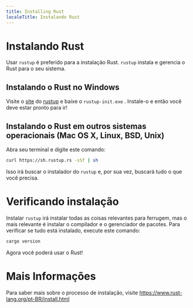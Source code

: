 ---
title: Installing Rust
localeTitle: Instalando Rust
---# Instalando Rust

Usar `rustup` é preferido para a instalação Rust. `rustup` instala e gerencia o Rust para o seu sistema.

## Instalando o Rust no Windows

Visite o [site](https://rustup.rs) do [rustup](https://rustup.rs) e baixe o `rustup-init.exe` . Instale-o e então você deve estar pronto para ir!

## Instalando o Rust em outros sistemas operacionais (Mac OS X, Linux, BSD, Unix)

Abra seu terminal e digite este comando:

```sh
curl https://sh.rustup.rs -sSf | sh 
```

Isso irá buscar o instalador do `rustup` e, por sua vez, buscará tudo o que você precisa.

# Verificando instalação

Instalar `rustup` irá instalar todas as coisas relevantes para ferrugem, mas o mais relevante é instalar o compilador e o gerenciador de pacotes. Para verificar se tudo está instalado, execute este comando:

```sh
cargo version 
```

Agora você poderá usar o Rust!

# Mais Informações

Para saber mais sobre o processo de instalação, visite https://www.rust-lang.org/pt-BR/install.html